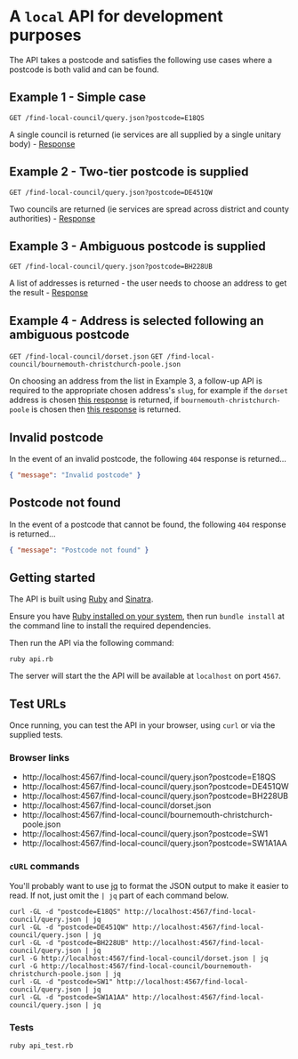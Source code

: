 # A `local` API for development purposes

The API takes a postcode and satisfies the following use cases where a postcode is both valid and can be found.


## Example 1 - Simple case

`GET /find-local-council/query.json?postcode=E18QS`

A single council is returned (ie services are all supplied by a single unitary body) - [Response](/response/tower-hamlets.json)


## Example 2 - Two-tier postcode is supplied

`GET /find-local-council/query.json?postcode=DE451QW`

Two councils are returned (ie services are spread across district and county authorities) - [Response](/response/derbyshire-dales.json)


## Example 3 - Ambiguous postcode is supplied

`GET /find-local-council/query.json?postcode=BH228UB`

A list of addresses is returned - the user needs to choose an address to get the result - [Response](/response/addresses.json)


## Example 4 - Address is selected following an ambiguous postcode

`GET /find-local-council/dorset.json`
`GET /find-local-council/bournemouth-christchurch-poole.json`

On choosing an address from the list in Example 3, a follow-up API is required to the appropriate chosen address's `slug`, for example if the `dorset` address is chosen [this response](/response/dorset.json) is returned, if `bournemouth-christchurch-poole` is chosen then [this response](/response/bournemouth-christchurch-poole.json) is returned.


## Invalid postcode

In the event of an invalid postcode, the following `404` response is returned...

```json
{ "message": "Invalid postcode" }
```


## Postcode not found

In the event of a postcode that cannot be found, the following `404` response is returned...

```json
{ "message": "Postcode not found" }
```

## Getting started

The API is built using [Ruby](https://www.ruby-lang.org/en/) and [Sinatra](https://sinatrarb.com/).

Ensure you have [Ruby installed on your system](https://www.ruby-lang.org/en/documentation/installation/), then run `bundle install` at the command line to install the required dependencies.

Then run the API via the following command:

```shell
ruby api.rb
```

The server will start the the API will be available at `localhost` on port `4567`.


## Test URLs

Once running, you can test the API in your browser, using `curl` or via the supplied tests.


### Browser links

- http://localhost:4567/find-local-council/query.json?postcode=E18QS
- http://localhost:4567/find-local-council/query.json?postcode=DE451QW
- http://localhost:4567/find-local-council/query.json?postcode=BH228UB
- http://localhost:4567/find-local-council/dorset.json
- http://localhost:4567/find-local-council/bournemouth-christchurch-poole.json
- http://localhost:4567/find-local-council/query.json?postcode=SW1
- http://localhost:4567/find-local-council/query.json?postcode=SW1A1AA


### `cURL` commands

You'll probably want to use [jq](https://jqlang.org/) to format the JSON output to make it easier to read. If not, just omit the `| jq` part of each command below.


```shell
curl -GL -d "postcode=E18QS" http://localhost:4567/find-local-council/query.json | jq
curl -GL -d "postcode=DE451QW" http://localhost:4567/find-local-council/query.json | jq
curl -GL -d "postcode=BH228UB" http://localhost:4567/find-local-council/query.json | jq
curl -G http://localhost:4567/find-local-council/dorset.json | jq
curl -G http://localhost:4567/find-local-council/bournemouth-christchurch-poole.json | jq
curl -GL -d "postcode=SW1" http://localhost:4567/find-local-council/query.json | jq
curl -GL -d "postcode=SW1A1AA" http://localhost:4567/find-local-council/query.json | jq
```


### Tests

```shell
ruby api_test.rb
```
